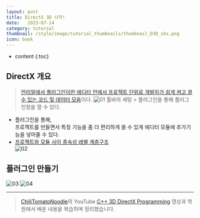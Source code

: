 ```yaml
---
layout: post
title: DirectX 3D 시작!
date:   2023-07-14
category: tutorial
thumbnail: /style/image/tutorial_thumbnails/thumbnail_D3D_sbs.png
icon: book
---
```


* content
{:toc}

## DirectX 개요

> [언리얼에서 플러그인이란 에디터 안에서 프로젝트 단위로 개발자가 쉽게 켜고 끌 수 있는 코드 및 데이터 모음](https://docs.unrealengine.com/4.26/ko/ProductionPipelines/Plugins/)이다.
![01](https://github.com/ssonsonya/ssonsonya.github.io/assets/116151781/f36f528a-8581-49b7-833f-f2ce1ec27ba2)
툴바의 세팅 > 플러그인을 통해 플러그인창을 열 수 있다.  


+ 플러그인을 통해,  
프로젝트를 만들면서 특정 기능을 좀 더 편리하게 쓸 수 있게 에디터 모듈에 추가기능을 넣어줄 수 있다.  
+ [프로젝트와 모듈 사이 종속성 레벨 계층구조](https://docs.unrealengine.com/4.26/Images/ProductionPipelines/Plugins/PluginAndModuleDependency.webp)  
![02](https://github.com/ssonsonya/ssonsonya.github.io/assets/116151781/3650371b-9322-41ff-986f-ee098d642854)  

## 플러그인 만들기

![03](https://github.com/ssonsonya/ssonsonya.github.io/assets/116151781/8f115de4-2d80-4ec1-8c20-c8457826a493)
![04](https://github.com/ssonsonya/ssonsonya.github.io/assets/116151781/5ff4d677-2889-4abd-9fad-4800d1e185a3)



***
> [ChiliTomatoNoodle](https://www.youtube.com/@ChiliTomatoNoodle)의 YouTube [C++ 3D DirectX Programming](https://www.youtube.com/playlist?list=PLqCJpWy5Fohd3S7ICFXwUomYW0Wv67pDD) 영상과 학원에서 배운 내용을 복습하며 정리했습니다.


